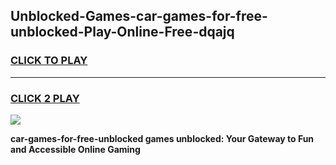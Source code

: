 
## Unblocked-Games-car-games-for-free-unblocked-Play-Online-Free-dqajq
<h3>
<a href="https://premium76.site?title=car-games-for-free-unblocked&ref=26A">CLICK TO PLAY</a></h3>
<hr>

<h3>
<a href="https://premium76.site?title=car-games-for-free-unblocked&ref=26A">CLICK 2 PLAY</a>
  
</h3>

<a href="https://premium76.site?title=car-games-for-free-unblocked&ref=26A"><img src="https://clearcache.store/games.png"></a>


**car-games-for-free-unblocked games unblocked: Your Gateway to Fun and Accessible Online Gaming**
